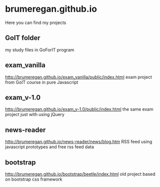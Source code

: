 # brumeregan.github.io

Here you can find my projects

## GoIT folder
my study files in GoForIT program

## exam_vanilla
http://brumeregan.github.io/exam_vanilla/public/index.html
exam project from GoIT course in pure Javascript

## exam_v-1.0
http://brumeregan.github.io/exam_v-1.0/public/index.html
the same exam project just with using jQuery

## news-reader
http://brumeregan.github.io/news-reader/news/blog.htm
RSS feed using javascript prototypes and free rss feed data

## bootstrap
http://brumeregan.github.io/bootstrap/beetle/index.html
old project based on bootstrap css framework